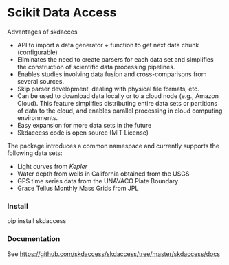 # Scikit Data Access

Advantages of skdacces
- API to import a data generator + function to get next data chunk (configurable)
- Eliminates the need to create parsers for each data set and simplifies the construction of scientific data processing pipelines.
- Enables studies involving data fusion and cross-comparisons from several sources.
- Skip parser development, dealing with physical file formats, etc.
- Can be used to download data locally or to a cloud node (e.g., Amazon Cloud). This feature simplifies distributing entire data sets or partitions of data to the cloud, and enables parallel processing in cloud computing environments.
- Easy expansion for more data sets in the future
- Skdaccess code is open source (MIT License)

The package introduces a common namespace and currently supports the following data sets:
- Light curves from *Kepler*
- Water depth from wells in California obtained from the USGS
- GPS time series data from the UNAVACO Plate Boundary
- Grace Tellus Monthly Mass Grids from JPL

### Install

pip install skdaccess


### Documentation

See <https://github.com/skdaccess/skdaccess/tree/master/skdaccess/docs>
